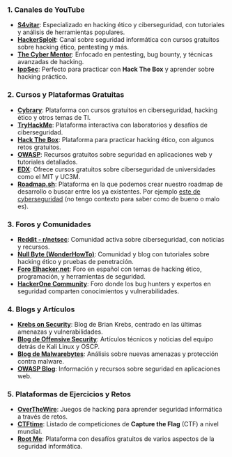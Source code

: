 ### **1. Canales de YouTube**
   - **[S4vitar](https://www.youtube.com/c/S4vitar)**: Especializado en hacking ético y ciberseguridad, con tutoriales y análisis de herramientas populares.
   - **[HackerSploit](https://www.youtube.com/c/HackerSploit)**: Canal sobre seguridad informática con cursos gratuitos sobre hacking ético, pentesting y más.
   - **[The Cyber Mentor](https://www.youtube.com/c/TheCyberMentor)**: Enfocado en pentesting, bug bounty, y técnicas avanzadas de hacking.
   - **[IppSec](https://www.youtube.com/c/ippsec)**: Perfecto para practicar con **Hack The Box** y aprender sobre hacking práctico.

### **2. Cursos y Plataformas Gratuitas**
   - **[Cybrary](https://www.cybrary.it/)**: Plataforma con cursos gratuitos en ciberseguridad, hacking ético y otros temas de TI.
   - **[TryHackMe](https://tryhackme.com/)**: Plataforma interactiva con laboratorios y desafíos de ciberseguridad.
   - **[Hack The Box](https://www.hackthebox.com/)**: Plataforma para practicar hacking ético, con algunos retos gratuitos.
   - **[OWASP](https://owasp.org/)**: Recursos gratuitos sobre seguridad en aplicaciones web y tutoriales detallados.
   - **[EDX](https://www.edx.org/)**: Ofrece cursos gratuitos sobre ciberseguridad de universidades como el MIT y UC3M.
   - **[Roadmap.sh](https://roadmap.sh/)**: Plataforma en la que podemos crear nuestro roadmap de desarrollo o buscar entre los ya existentes. Por ejemplo [este de cyberseguridad](https://roadmap.sh/cyber-security) (no tengo contexto para saber como de bueno o malo es).

### **3. Foros y Comunidades**
   - **[Reddit - r/netsec](https://www.reddit.com/r/netsec/)**: Comunidad activa sobre ciberseguridad, con noticias y recursos.
   - **[Null Byte (WonderHowTo)](https://null-byte.wonderhowto.com/)**: Comunidad y blog con tutoriales sobre hacking ético y pruebas de penetración.
   - **[Foro Elhacker.net](https://foro.elhacker.net/)**: Foro en español con temas de hacking ético, programación, y herramientas de seguridad.
   - **[HackerOne Community](https://www.hackerone.com/community)**: Foro donde los bug hunters y expertos en seguridad comparten conocimientos y vulnerabilidades.

### **4. Blogs y Artículos**
   - **[Krebs on Security](https://krebsonsecurity.com/)**: Blog de Brian Krebs, centrado en las últimas amenazas y vulnerabilidades.
   - **[Blog de Offensive Security](https://www.offensive-security.com/blog/)**: Artículos técnicos y noticias del equipo detrás de Kali Linux y OSCP.
   - **[Blog de Malwarebytes](https://blog.malwarebytes.com/)**: Análisis sobre nuevas amenazas y protección contra malware.
   - **[OWASP Blog](https://owasp.org/blog/)**: Información y recursos sobre seguridad en aplicaciones web.

### **5. Plataformas de Ejercicios y Retos**
   - **[OverTheWire](http://overthewire.org/wargames/)**: Juegos de hacking para aprender seguridad informática a través de retos.
   - **[CTFtime](https://ctftime.org/)**: Listado de competiciones de **Capture the Flag** (CTF) a nivel mundial.
   - **[Root Me](https://www.root-me.org/)**: Plataforma con desafíos gratuitos de varios aspectos de la seguridad informática.

